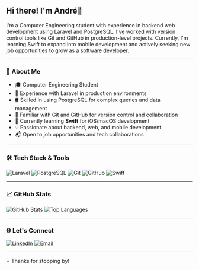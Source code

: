 ## Hi there! I'm André👋


I'm a Computer Engineering student with experience in backend web development using Laravel and PostgreSQL. I’ve worked with version control tools like Git and GitHub in production-level projects. Currently, I'm learning Swift to expand into mobile development and actively seeking new job opportunities to grow as a software developer.

---

### 🚀 About Me

- 🎓 Computer Engineering Student
- 💼 Experience with Laravel in production environments
- 🛢️ Skilled in using PostgreSQL for complex queries and data management
- 🔄 Familiar with Git and GitHub for version control and collaboration
- 🍎 Currently learning **Swift** for iOS/macOS development
- 💡 Passionate about backend, web, and mobile development
- 📬 Open to job opportunities and tech collaborations

---

### 🛠️ Tech Stack & Tools

![Laravel](https://img.shields.io/badge/Laravel-F55247?style=flat&logo=laravel&logoColor=white)
![PostgreSQL](https://img.shields.io/badge/PostgreSQL-336791?style=flat&logo=postgresql&logoColor=white)
![Git](https://img.shields.io/badge/Git-F05032?style=flat&logo=git&logoColor=white)
![GitHub](https://img.shields.io/badge/GitHub-181717?style=flat&logo=github&logoColor=white)
![Swift](https://img.shields.io/badge/Swift-FA7343?style=flat&logo=swift&logoColor=white)

---

### 📈 GitHub Stats

![GitHub Stats](https://github-readme-stats.vercel.app/api?username=Andre1012&show_icons=true&theme=github_dark)
![Top Languages](https://github-readme-stats.vercel.app/api/top-langs/?username=Andre1012&layout=compact&theme=github_dark)

<!-- ---

### 📌 Featured Projects

- 🔧 [Project Name (Laravel)](LINK): A brief description of the project, what it does, and the technologies used.
 Add more if you have them -->

---

### 🌐 Let's Connect

[![LinkedIn](https://img.shields.io/badge/LinkedIn-0077B5?style=flat&logo=linkedin&logoColor=white)](https://linkedin.com/in/césar-andré-garcía-león-68b40232b)
[![Email](https://img.shields.io/badge/Email-D14836?style=flat&logo=gmail&logoColor=white)](mailto:andregl1259@gmail.com)
<!-- Add your portfolio link if available -->

---

⭐ Thanks for stopping by!

